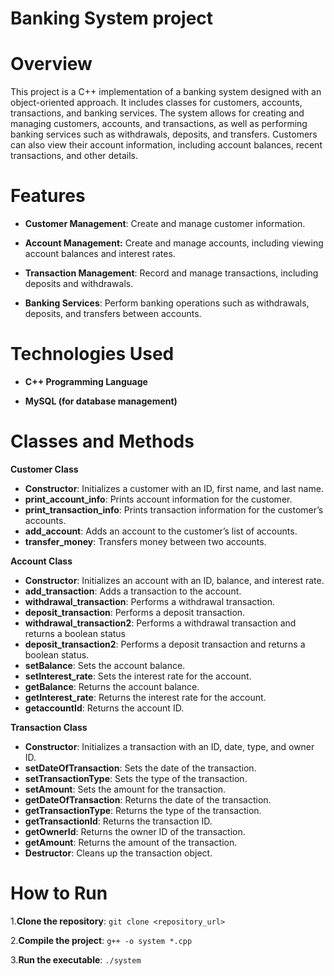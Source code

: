 # Banking System project
# Overview
This project is a C++ implementation of a banking system designed with an object-oriented approach. It includes classes for customers, accounts, transactions, and banking services. The system allows for creating and managing customers, accounts, and transactions, as well as performing banking services such as withdrawals, deposits, and transfers. Customers can also view their account information, including account balances, recent transactions, and other details.

# Features
* **Customer Management**: Create and manage customer information.<br>

* **Account Management:** Create and manage accounts, including viewing account balances and interest rates.<br>

* **Transaction Management**: Record and manage transactions, including deposits and withdrawals.<br>

* **Banking Services**: Perform banking operations such as withdrawals, deposits, and transfers between accounts.<br>

# Technologies Used
* **C++ Programming Language**<br>

* **MySQL (for database management)**<br>
# Classes and Methods

**Customer Class**<br>

* **Constructor**: Initializes a customer with an ID, first name, and last name.
* **print_account_info**: Prints account information for the customer.
* **print_transaction_info**: Prints transaction information for the customer’s accounts.
* **add_account**: Adds an account to the customer’s list of accounts.
* **transfer_money**: Transfers money between two accounts.

**Account Class**<br>

* **Constructor**: Initializes an account with an ID, balance, and interest rate.
* **add_transaction**: Adds a transaction to the account.
* **withdrawal_transaction**: Performs a withdrawal transaction.
* **deposit_transaction**: Performs a deposit transaction.
* **withdrawal_transaction2**: Performs a withdrawal transaction and returns a boolean status
* **deposit_transaction2**: Performs a deposit transaction and returns a boolean status.
* **setBalance**: Sets the account balance.
* **setInterest_rate**: Sets the interest rate for the account.
* **getBalance**: Returns the account balance.
* **getInterest_rate**: Returns the interest rate for the account.
* **getaccountId**: Returns the account ID.

**Transaction Class**<br>

* **Constructor**: Initializes a transaction with an ID, date, type, and owner ID.
* **setDateOfTransaction**: Sets the date of the transaction.
* **setTransactionType**: Sets the type of the transaction.
* **setAmount**: Sets the amount for the transaction.
* **getDateOfTransaction**: Returns the date of the transaction.
* **getTransactionType**: Returns the type of the transaction.
* **getTransactionId**: Returns the transaction ID.
* **getOwnerId**: Returns the owner ID of the transaction.
* **getAmount**: Returns the amount of the transaction.
* **Destructor**: Cleans up the transaction object.

# How to Run

1.**Clone the repository**:
`git clone <repository_url>`<br>

2.**Compile the project**:
`g++ -o system *.cpp`<br>

3.**Run the executable**:
`./system`
